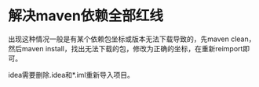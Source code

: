 # 解决maven依赖全部红线

出现这种情况一般是有某个依赖包坐标或版本无法下载导致的，先maven clean，然后maven install，找出无法下载的包，修改为正确的坐标，在重新reimport即可。

idea需要删除.idea和*.iml重新导入项目。
